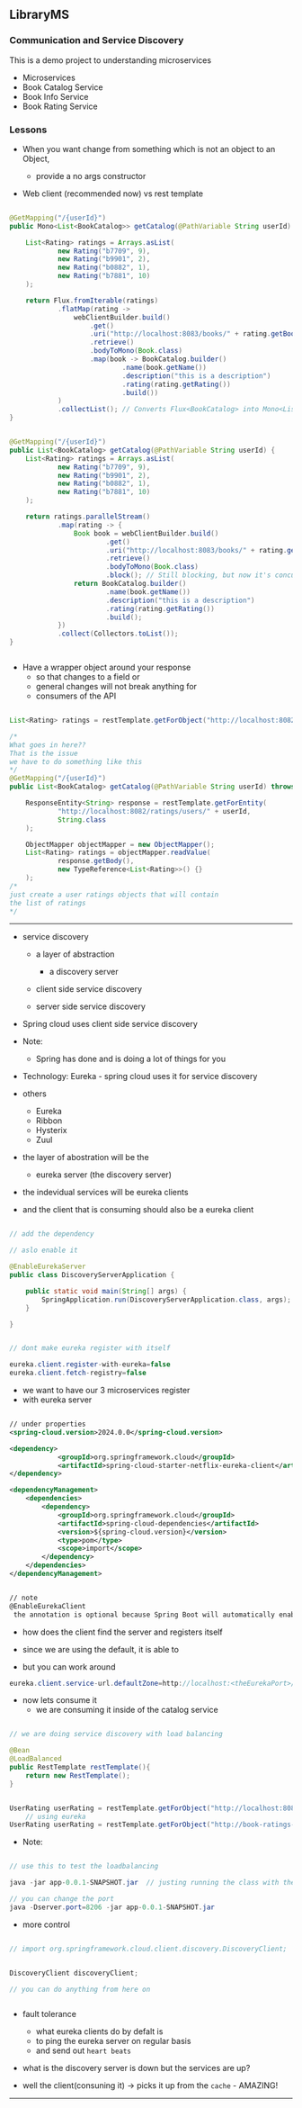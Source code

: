 ## LibraryMS

### Communication and Service Discovery

This is a demo project to understanding microservices

- Microservices
- Book Catalog Service
- Book Info Service
- Book Rating Service

### Lessons

- When you want change from something which is not an object to an Object,

  - provide a no args constructor

- Web client (recommended now) vs rest template

```java

@GetMapping("/{userId}")
public Mono<List<BookCatalog>> getCatalog(@PathVariable String userId) {

    List<Rating> ratings = Arrays.asList(
            new Rating("b7709", 9),
            new Rating("b9901", 2),
            new Rating("b0882", 1),
            new Rating("b7881", 10)
    );

    return Flux.fromIterable(ratings)
            .flatMap(rating ->
                webClientBuilder.build()
                    .get()
                    .uri("http://localhost:8083/books/" + rating.getBookId())
                    .retrieve()
                    .bodyToMono(Book.class)
                    .map(book -> BookCatalog.builder()
                            .name(book.getName())
                            .description("this is a description")
                            .rating(rating.getRating())
                            .build())
            )
            .collectList(); // Converts Flux<BookCatalog> into Mono<List<BookCatalog>>
}


@GetMapping("/{userId}")
public List<BookCatalog> getCatalog(@PathVariable String userId) {
    List<Rating> ratings = Arrays.asList(
            new Rating("b7709", 9),
            new Rating("b9901", 2),
            new Rating("b0882", 1),
            new Rating("b7881", 10)
    );

    return ratings.parallelStream()
            .map(rating -> {
                Book book = webClientBuilder.build()
                        .get()
                        .uri("http://localhost:8083/books/" + rating.getBookId())
                        .retrieve()
                        .bodyToMono(Book.class)
                        .block(); // Still blocking, but now it's concurrent
                return BookCatalog.builder()
                        .name(book.getName())
                        .description("this is a description")
                        .rating(rating.getRating())
                        .build();
            })
            .collect(Collectors.toList());
}



```

- Have a wrapper object around your response
  - so that changes to a field or
  - general changes will not break anything for
  - consumers of the API

```java

List<Rating> ratings = restTemplate.getForObject("http://localhost:8082/ratings/users/"+ userId,  ???? );

/*
What goes in here??
That is the issue
we have to do something like this
*/
@GetMapping("/{userId}")
public List<BookCatalog> getCatalog(@PathVariable String userId) throws JsonProcessingException {

    ResponseEntity<String> response = restTemplate.getForEntity(
            "http://localhost:8082/ratings/users/" + userId,
            String.class
    );

    ObjectMapper objectMapper = new ObjectMapper();
    List<Rating> ratings = objectMapper.readValue(
            response.getBody(),
            new TypeReference<List<Rating>>() {}
    );
/*
just create a user ratings objects that will contain
the list of ratings
*/
```

---

- service discovery

  - a layer of abstraction

    - a discovery server

  - client side service discovery
  - server side service discovery

- Spring cloud uses client side service discovery

- Note:

  - Spring has done and is doing a lot of things for you

- Technology: Eureka - spring cloud uses it for service discovery

- others

  - Eureka
  - Ribbon
  - Hysterix
  - Zuul

- the layer of abostration will be the
  - eureka server (the discovery server)
- the indevidual services will be eureka clients
- and the client that is consuming should also be a eureka client

```java

// add the dependency

// aslo enable it

@EnableEurekaServer
public class DiscoveryServerApplication {

	public static void main(String[] args) {
		SpringApplication.run(DiscoveryServerApplication.class, args);
	}

}


// dont make eureka register with itself

eureka.client.register-with-eureka=false
eureka.client.fetch-registry=false

```

- we want to have our 3 microservices register
- with eureka server

```xml

// under properties
<spring-cloud.version>2024.0.0</spring-cloud.version>

<dependency>
			<groupId>org.springframework.cloud</groupId>
			<artifactId>spring-cloud-starter-netflix-eureka-client</artifactId>
</dependency>

<dependencyManagement>
    <dependencies>
        <dependency>
            <groupId>org.springframework.cloud</groupId>
            <artifactId>spring-cloud-dependencies</artifactId>
            <version>${spring-cloud.version}</version>
            <type>pom</type>
            <scope>import</scope>
        </dependency>
    </dependencies>
</dependencyManagement>


// note
@EnableEurekaClient
 the annotation is optional because Spring Boot will automatically enable the Eureka Client functionality if the necessary dependencies are included in your project (e.g., spring-cloud-starter-netflix-eureka-client).

```

- how does the client find the server and registers itself
- since we are using the default, it is able to

- but you can work around

```java
eureka.client.service-url.defaultZone=http://localhost:<theEurekaPort>/eureka/
```

- now lets consume it
  - we are consuming it inside of the catalog service

```java

// we are doing service discovery with load balancing

@Bean
@LoadBalanced
public RestTemplate restTemplate(){
    return new RestTemplate();
}


UserRating userRating = restTemplate.getForObject("http://localhost:8082/ratings/users/"+ userId, UserRating.class);
    // using eureka
UserRating userRating = restTemplate.getForObject("http://book-ratings-service/ratings/users/"+ userId, UserRating.class);


```

- Note:

```java

// use this to test the loadbalancing

java -jar app-0.0.1-SNAPSHOT.jar  // justing running the class with the main method inside of it

// you can change the port
java -Dserver.port=8206 -jar app-0.0.1-SNAPSHOT.jar

```

- more control

```java

// import org.springframework.cloud.client.discovery.DiscoveryClient;


DiscoveryClient discoveryClient;

// you can do anything from here on



```

- fault tolerance

  - what eureka clients do by defalt is
  - to ping the eureka server on regular basis
  - and send out `heart beats`

- what is the discovery server is down but the services are up?
- well the client(consuning it) -> picks it up from the `cache` - AMAZING!

---

